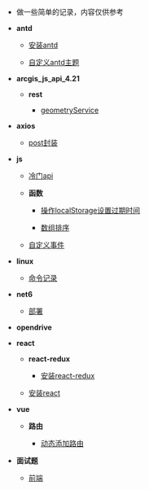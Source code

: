 * 做一些简单的记录，内容仅供参考



* **antd**

     * [安装antd](/antd/安装antd.md)

     * [自定义antd主题](/antd/自定义antd主题.md)

* **arcgis_js_api_4.21**

    * **rest**

         * [geometryService](/arcgis_js_api_4.21/rest/geometryService.md)

* **axios**

     * [post封装](/axios/post封装.md)

* **js**

     * [冷门api](/js/冷门api.md)

    * **函数**

         * [操作localStorage设置过期时间](/js/函数/操作localStorage设置过期时间.md)

         * [数组排序](/js/函数/数组排序.md)

     * [自定义事件](/js/自定义事件.md)

* **linux**

     * [命令记录](/linux/命令记录.md)

* **net6**

     * [部署](/net6/部署.md)

* **opendrive**

* **react**

    * **react-redux**

         * [安装react-redux](/react/react-redux/安装react-redux.md)

     * [安装react](/react/安装react.md)

* **vue**

    * **路由**

         * [动态添加路由](/vue/路由/动态添加路由.md)
* **面试题**
     * [前端](/面试题/前端.md)